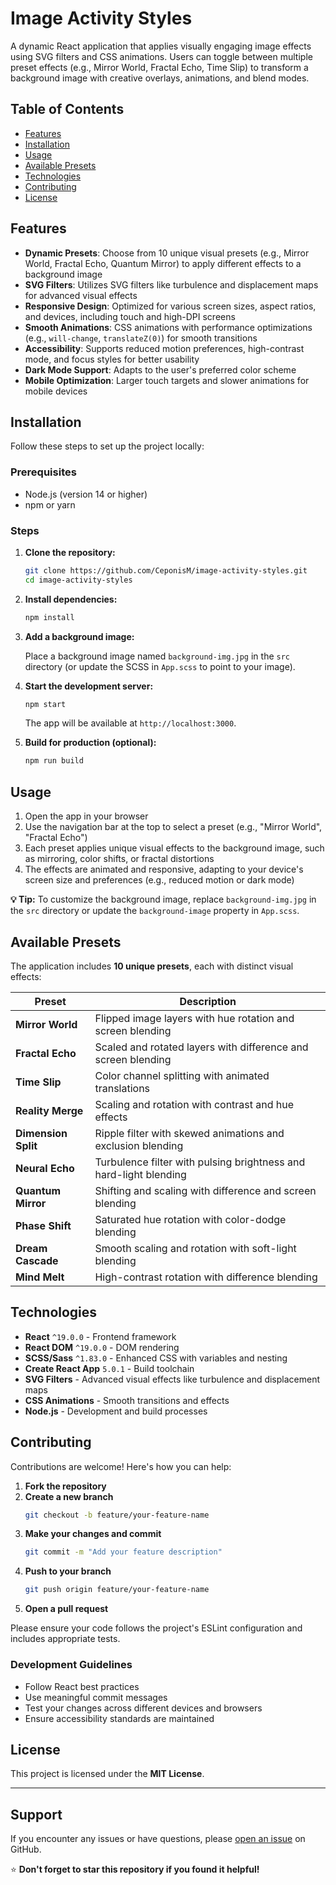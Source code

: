 # Image Activity Styles

A dynamic React application that applies visually engaging image effects using SVG filters and CSS animations. Users can toggle between multiple preset effects (e.g., Mirror World, Fractal Echo, Time Slip) to transform a background image with creative overlays, animations, and blend modes.

## Table of Contents

- [Features](#features)
- [Installation](#installation)
- [Usage](#usage)
- [Available Presets](#available-presets)
- [Technologies](#technologies)
- [Contributing](#contributing)
- [License](#license)

## Features

- **Dynamic Presets**: Choose from 10 unique visual presets (e.g., Mirror World, Fractal Echo, Quantum Mirror) to apply different effects to a background image
- **SVG Filters**: Utilizes SVG filters like turbulence and displacement maps for advanced visual effects
- **Responsive Design**: Optimized for various screen sizes, aspect ratios, and devices, including touch and high-DPI screens
- **Smooth Animations**: CSS animations with performance optimizations (e.g., `will-change`, `translateZ(0)`) for smooth transitions
- **Accessibility**: Supports reduced motion preferences, high-contrast mode, and focus styles for better usability
- **Dark Mode Support**: Adapts to the user's preferred color scheme
- **Mobile Optimization**: Larger touch targets and slower animations for mobile devices

## Installation

Follow these steps to set up the project locally:

### Prerequisites

- Node.js (version 14 or higher)
- npm or yarn

### Steps

1. **Clone the repository:**
   ```bash
   git clone https://github.com/CeponisM/image-activity-styles.git
   cd image-activity-styles
   ```

2. **Install dependencies:**
   ```bash
   npm install
   ```

3. **Add a background image:**
   
   Place a background image named `background-img.jpg` in the `src` directory (or update the SCSS in `App.scss` to point to your image).

4. **Start the development server:**
   ```bash
   npm start
   ```
   
   The app will be available at `http://localhost:3000`.

5. **Build for production (optional):**
   ```bash
   npm run build
   ```

## Usage

1. Open the app in your browser
2. Use the navigation bar at the top to select a preset (e.g., "Mirror World", "Fractal Echo")
3. Each preset applies unique visual effects to the background image, such as mirroring, color shifts, or fractal distortions
4. The effects are animated and responsive, adapting to your device's screen size and preferences (e.g., reduced motion or dark mode)

**💡 Tip:** To customize the background image, replace `background-img.jpg` in the `src` directory or update the `background-image` property in `App.scss`.

## Available Presets

The application includes **10 unique presets**, each with distinct visual effects:

| Preset | Description |
|--------|-------------|
| **Mirror World** | Flipped image layers with hue rotation and screen blending |
| **Fractal Echo** | Scaled and rotated layers with difference and screen blending |
| **Time Slip** | Color channel splitting with animated translations |
| **Reality Merge** | Scaling and rotation with contrast and hue effects |
| **Dimension Split** | Ripple filter with skewed animations and exclusion blending |
| **Neural Echo** | Turbulence filter with pulsing brightness and hard-light blending |
| **Quantum Mirror** | Shifting and scaling with difference and screen blending |
| **Phase Shift** | Saturated hue rotation with color-dodge blending |
| **Dream Cascade** | Smooth scaling and rotation with soft-light blending |
| **Mind Melt** | High-contrast rotation with difference blending |

## Technologies

- **React** `^19.0.0` - Frontend framework
- **React DOM** `^19.0.0` - DOM rendering
- **SCSS/Sass** `^1.83.0` - Enhanced CSS with variables and nesting
- **Create React App** `5.0.1` - Build toolchain
- **SVG Filters** - Advanced visual effects like turbulence and displacement maps
- **CSS Animations** - Smooth transitions and effects
- **Node.js** - Development and build processes

## Contributing

Contributions are welcome! Here's how you can help:

1. **Fork the repository**
2. **Create a new branch**
   ```bash
   git checkout -b feature/your-feature-name
   ```
3. **Make your changes and commit**
   ```bash
   git commit -m "Add your feature description"
   ```
4. **Push to your branch**
   ```bash
   git push origin feature/your-feature-name
   ```
5. **Open a pull request**

Please ensure your code follows the project's ESLint configuration and includes appropriate tests.

### Development Guidelines

- Follow React best practices
- Use meaningful commit messages
- Test your changes across different devices and browsers
- Ensure accessibility standards are maintained

## License

This project is licensed under the **MIT License**.

---

## Support

If you encounter any issues or have questions, please [open an issue](https://github.com/CeponisM/image-activity-styles/issues) on GitHub.

⭐ **Don't forget to star this repository if you found it helpful!**
